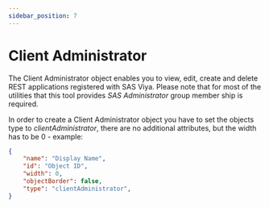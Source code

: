 ```yaml
---
sidebar_position: 7
---
```


# Client Administrator

The Client Administrator object enables you to view, edit, create and delete REST applications registered with SAS Viya. Please note that for most of the utilities that this tool provides *SAS Administrator* group member ship is required.

In order to create a Client Administrator object you have to set the objects type to *clientAdministrator*, there are no additional attributes, but the width has to be 0 - example:
```json
{
    "name": "Display Name",
    "id": "Object ID",
    "width": 0,
    "objectBorder": false,
    "type": "clientAdministrator",
}
```